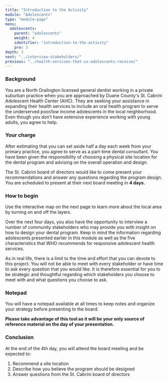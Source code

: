 ```yaml
---
title: "Introduction to the Activity"
module: "Adolescents"
type: "module-page"
menu:
  adolescents:
    parent: "adolescents"
    weight: 4
    identifier: "introduction-to-the-activity"
    pre: 3
depth: 3
next: "../interview-stakeholders/"
previous: "../health-services-that-us-adolescents-receive/"
---
```

<h3>Background</h3><div class="pageblock"><p>You are a North Oralington licensed general dentist working in a private suburban practice when you are approached by Duane County's St. Cabrini Adolescent Health Center (AHC). They are seeking your assistance in expanding their health services to include an oral health program to serve the underserved poor/low income adolescents in the local neighborhood. Even though you don’t have extensive experience working with young adults, you agree to help.</p>
</div><h3>Your charge</h3><div class="pageblock"><p>After estimating that you can set aside half a day each week from your primary practice, you agree to serve as a part-time dental consultant. You have been given the responsibility of choosing a physical site location for the dental program and advising on the overall operation and design.</p>
<p>The St. Cabrini board of directors would like to come present your recommendations and answer any questions regarding the program design. You are scheduled to present at their next board meeting in <strong>4 days.</strong></p>
</div><h3>How to begin</h3><div class="pageblock"><p>Use the interactive map on the next page to learn more about the local area by turning on and off the layers.</p>
<p>Over the next four days, you also have the opportunity to interview a number of community stakeholders who may provide you with insight on how to design your dental program. Keep in mind the information regarding adolescents presented earlier in this module as well as the five characteristics that WHO recommends for responsive adolescent health services.</p>
<p>As in real life, there is a limit to the time and effort that you can devote to this project. You will not be able to meet with every stakeholder or have time to ask every question that you would like. It is therefore essential for you to be strategic and thoughtful regarding which stakeholders you choose to meet with and what questions you choose to ask.</p>
</div><h3>Notepad</h3><div class="pageblock"><p>You will have a notepad available at all times to keep notes and organize your strategy before presenting to the board.</p>
<p><strong>Please take advantage of this tool as it will be your only source of reference material on the day of your presentation.</strong></p>
</div><h3>Conclusion</h3><div class="pageblock"><p>At the end of the 4th day, you will attend the board meeting and be expected to:</p>
<ol>
<li>Recommend a site location</li>
<li>Describe how you believe the program should be designed</li>
<li>Answer questions from the St. Cabrini board of directors</li>
</ol>
</div>
